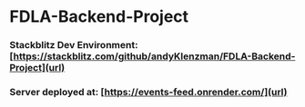 # FDLA-Backend-Project
### Stackblitz Dev Environment: [https://stackblitz.com/github/andyKlenzman/FDLA-Backend-Project](url)
### Server deployed at: [https://events-feed.onrender.com/](url)
